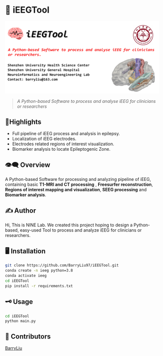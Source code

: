 # 🧠 iEEGTool

![iEEGTool](logo/LOGO.jpg)

> *A Python-based Software to process and analyse iEEG for clinicians or researchers*

## 🔆Highlights

- Full pipeline of iEEG process and analysis in epilepsy.
- Localization of iEEG electrodes.
- Electrodes related regions of interest visualization.
- Biomarker analysis to locate Epileptogenic Zone.

## 👁️‍🗨️ Overview

A Python-based Software for processing and analyzing pipeline of iEEG, containing basic __T1-MRI and CT processing__ , __Freesurfer reconstruction__, __Regions of interest mapping and visualization__, __SEEG processing__ and __Biomarker analysis__.

## ✍️ Author

Hi, This is NINE Lab. We created this project hoping to design a Python-based, easy-used Tool to process and analyze iEEG for clinicians or researchers.

## 🖥️ Installation

```bash
git clone https://github.com/BarryLiu97/iEEGTool.git
conda create -n ieeg python=3.8
conda activate ieeg
cd iEEGTool
pip install -r requirements.txt
```

## 🗝️ Usage

```bash
cd iEEGTool
python main.py
```

## 🚴 Contributors

[BarryLiu](https://github.com/BarryLiu97)  
